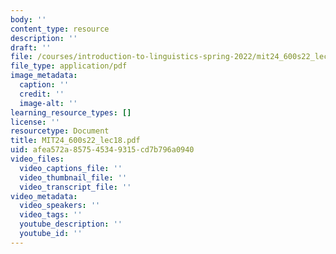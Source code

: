 ```yaml
---
body: ''
content_type: resource
description: ''
draft: ''
file: /courses/introduction-to-linguistics-spring-2022/mit24_600s22_lec18.pdf
file_type: application/pdf
image_metadata:
  caption: ''
  credit: ''
  image-alt: ''
learning_resource_types: []
license: ''
resourcetype: Document
title: MIT24_600s22_lec18.pdf
uid: afea572a-8575-4534-9315-cd7b796a0940
video_files:
  video_captions_file: ''
  video_thumbnail_file: ''
  video_transcript_file: ''
video_metadata:
  video_speakers: ''
  video_tags: ''
  youtube_description: ''
  youtube_id: ''
---
```

